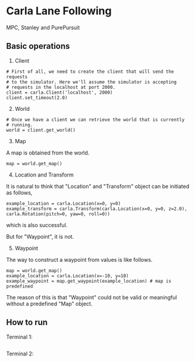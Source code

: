 # Carla Lane Following

MPC, Stanley and PurePursuit

## Basic operations

1. Client

```
# First of all, we need to create the client that will send the requests
# to the simulator. Here we'll assume the simulator is accepting
# requests in the localhost at port 2000.
client = carla.Client('localhost', 2000)
client.set_timeout(2.0)
```

2. World

```
# Once we have a client we can retrieve the world that is currently
# running.
world = client.get_world()
```

3. Map

A map is obtained from the world.

```
map = world.get_map()
```

4. Location and Transform

It is natural to think that "Location" and "Transform" object can be initiated as follows,

```
example_location = carla.Location(x=0, y=0)
example_transform = carla.Transform(carla.Location(x=0, y=0, z=2.0), carla.Rotation(pitch=0, yaw=0, roll=0))
```

which is also successful.

But for "Waypoint", it is not.

5. Waypoint

The way to construct a waypoint from values is like follows.

```
map = world.get_map()
example_location = carla.Location(x=-10, y=10)
example_waypoint = map.get_waypoint(example_location) # map is predefined
```

The reason of this is that "Waypoint" could not be valid or meaningful without a predefined "Map" object.

## How to run

Terminal 1:

```

```

Terminal 2:

```

```
